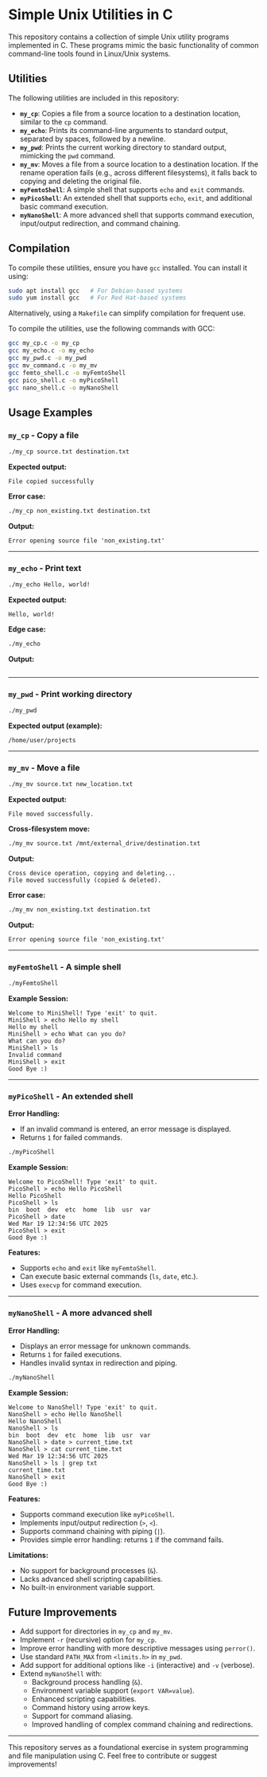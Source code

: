 # Simple Unix Utilities in C

This repository contains a collection of simple Unix utility programs implemented in C. These programs mimic the basic functionality of common command-line tools found in Linux/Unix systems.

## Utilities

The following utilities are included in this repository:

- **`my_cp`**: Copies a file from a source location to a destination location, similar to the `cp` command.
- **`my_echo`**: Prints its command-line arguments to standard output, separated by spaces, followed by a newline.
- **`my_pwd`**: Prints the current working directory to standard output, mimicking the `pwd` command.
- **`my_mv`**: Moves a file from a source location to a destination location. If the rename operation fails (e.g., across different filesystems), it falls back to copying and deleting the original file.
- **`myFemtoShell`**: A simple shell that supports `echo` and `exit` commands.
- **`myPicoShell`**: An extended shell that supports `echo`, `exit`, and additional basic command execution.
- **`myNanoShell`**: A more advanced shell that supports command execution, input/output redirection, and command chaining.

## Compilation

To compile these utilities, ensure you have `gcc` installed. You can install it using:
```bash
sudo apt install gcc   # For Debian-based systems
sudo yum install gcc   # For Red Hat-based systems
```
Alternatively, using a `Makefile` can simplify compilation for frequent use.

To compile the utilities, use the following commands with GCC:

```bash
gcc my_cp.c -o my_cp
gcc my_echo.c -o my_echo
gcc my_pwd.c -o my_pwd
gcc mv_command.c -o my_mv
gcc femto_shell.c -o myFemtoShell
gcc pico_shell.c -o myPicoShell
gcc nano_shell.c -o myNanoShell
```

## Usage Examples

### `my_cp` - Copy a file
```bash
./my_cp source.txt destination.txt
```
**Expected output:**
```
File copied successfully
```

**Error case:**
```bash
./my_cp non_existing.txt destination.txt
```
**Output:**
```
Error opening source file 'non_existing.txt'
```

---

### `my_echo` - Print text
```bash
./my_echo Hello, world!
```
**Expected output:**
```
Hello, world!
```

**Edge case:**
```bash
./my_echo
```
**Output:**
```

```

---

### `my_pwd` - Print working directory
```bash
./my_pwd
```
**Expected output (example):**
```
/home/user/projects
```

---

### `my_mv` - Move a file
```bash
./my_mv source.txt new_location.txt
```
**Expected output:**
```
File moved successfully.
```

**Cross-filesystem move:**
```bash
./my_mv source.txt /mnt/external_drive/destination.txt
```
**Output:**
```
Cross device operation, copying and deleting...
File moved successfully (copied & deleted).
```

**Error case:**
```bash
./my_mv non_existing.txt destination.txt
```
**Output:**
```
Error opening source file 'non_existing.txt'
```

---

### `myFemtoShell` - A simple shell
```bash
./myFemtoShell
```
**Example Session:**
```
Welcome to MiniShell! Type 'exit' to quit.
MiniShell > echo Hello my shell
Hello my shell
MiniShell > echo What can you do?
What can you do?
MiniShell > ls
Invalid command
MiniShell > exit
Good Bye :)
```

---

### `myPicoShell` - An extended shell

**Error Handling:**
- If an invalid command is entered, an error message is displayed.
- Returns `1` for failed commands.
```bash
./myPicoShell
```
**Example Session:**
```
Welcome to PicoShell! Type 'exit' to quit.
PicoShell > echo Hello PicoShell
Hello PicoShell
PicoShell > ls
bin  boot  dev  etc  home  lib  usr  var
PicoShell > date
Wed Mar 19 12:34:56 UTC 2025
PicoShell > exit
Good Bye :)
```
**Features:**
- Supports `echo` and `exit` like `myFemtoShell`.
- Can execute basic external commands (`ls`, `date`, etc.).
- Uses `execvp` for command execution.

---

### `myNanoShell` - A more advanced shell

**Error Handling:**
- Displays an error message for unknown commands.
- Returns `1` for failed executions.
- Handles invalid syntax in redirection and piping.
```bash
./myNanoShell
```
**Example Session:**
```
Welcome to NanoShell! Type 'exit' to quit.
NanoShell > echo Hello NanoShell
Hello NanoShell
NanoShell > ls
bin  boot  dev  etc  home  lib  usr  var
NanoShell > date > current_time.txt
NanoShell > cat current_time.txt
Wed Mar 19 12:34:56 UTC 2025
NanoShell > ls | grep txt
current_time.txt
NanoShell > exit
Good Bye :)
```
**Features:**
- Supports command execution like `myPicoShell`.
- Implements input/output redirection (`>`, `<`).
- Supports command chaining with piping (`|`).
- Provides simple error handling: returns `1` if the command fails.

**Limitations:**
- No support for background processes (`&`).
- Lacks advanced shell scripting capabilities.
- No built-in environment variable support.

## Future Improvements

- Add support for directories in `my_cp` and `my_mv`.
- Implement `-r` (recursive) option for `my_cp`.
- Improve error handling with more descriptive messages using `perror()`.
- Use standard `PATH_MAX` from `<limits.h>` in `my_pwd`.
- Add support for additional options like `-i` (interactive) and `-v` (verbose).
- Extend `myNanoShell` with:
  - Background process handling (`&`).
  - Environment variable support (`export VAR=value`).
  - Enhanced scripting capabilities.
  - Command history using arrow keys.
  - Support for command aliasing.
  - Improved handling of complex command chaining and redirections.

---

This repository serves as a foundational exercise in system programming and file manipulation using C. Feel free to contribute or suggest improvements!

